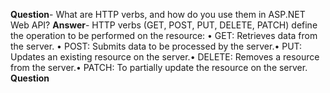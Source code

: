 **Question**- What are HTTP verbs, and how do you use them in ASP.NET Web API?
**Answer**- HTTP verbs (GET, POST, PUT, DELETE, PATCH) define the operation to be performed on the resource: • GET: Retrieves data from the server. • POST: Submits data to be processed by the server.• PUT: Updates an existing resource on the server.• DELETE: Removes a resource from the server.• PATCH: To partially update the resource on the server.
<br>
**Question**